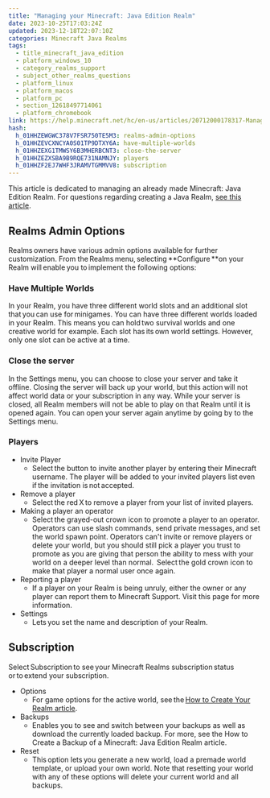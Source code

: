 ```yaml
---
title: "Managing your Minecraft: Java Edition Realm"
date: 2023-10-25T17:03:24Z
updated: 2023-12-18T22:07:10Z
categories: Minecraft Java Realms
tags:
  - title_minecraft_java_edition
  - platform_windows_10
  - category_realms_support
  - subject_other_realms_questions
  - platform_linux
  - platform_macos
  - platform_pc
  - section_12618497714061
  - platform_chromebook
link: https://help.minecraft.net/hc/en-us/articles/20712000178317-Managing-your-Minecraft-Java-Edition-Realm
hash:
  h_01HHZEWGWC378V7FSR750TE5M3: realms-admin-options
  h_01HHZEVCXNCYA0S01TP9DTXY6A: have-multiple-worlds
  h_01HHZEXG1TMWSY6B3MHERBCNT3: close-the-server
  h_01HHZEZXSBA9B9RQE731NAMNJY: players
  h_01HHZF2EJ7WHF3JRAMVTGMMVV8: subscription
---
```


This article is dedicated to managing an already made Minecraft: Java Edition Realm. For questions regarding creating a Java Realm, [see this article](./How-to-Create-a-Minecraft-Java-Edition-Realm.md).

## Realms Admin Options

Realms owners have various admin options available for further customization. From the Realms menu, selecting **Configure **on your Realm will enable you to implement the following options:

### Have Multiple Worlds

In your Realm, you have three different world slots and an additional slot that you can use for minigames. You can have three different worlds loaded in your Realm. This means you can hold two survival worlds and one creative world for example. Each slot has its own world settings. However, only one slot can be active at a time.

### Close the server

In the Settings menu, you can choose to close your server and take it offline. Closing the server will back up your world, but this action will not affect world data or your subscription in any way. While your server is closed, all Realm members will not be able to play on that Realm until it is opened again. You can open your server again anytime by going by to the Settings menu.

### Players

- Invite Player
  - Select the button to invite another player by entering their Minecraft username. The player will be added to your invited players list even if the invitation is not accepted.
- Remove a player
  - Select the red X to remove a player from your list of invited players. 
- Making a player an operator
  - Select the grayed-out crown icon to promote a player to an operator. Operators can use slash commands, send private messages, and set the world spawn point. Operators can't invite or remove players or delete your world, but you should still pick a player you trust to promote as you are giving that person the ability to mess with your world on a deeper level than normal.  Select the gold crown icon to make that player a normal user once again.
- Reporting a player
  - If a player on your Realm is being unruly, either the owner or any player can report them to Minecraft Support. Visit this page for more information.
- Settings
  - Lets you set the name and description of your Realm. 

## Subscription

Select Subscription to see your Minecraft Realms subscription status or to extend your subscription. 

- Options
  - For game options for the active world, see the [How to Create Your Realm article](./How-to-Create-a-Minecraft-Java-Edition-Realm.md).
- Backups
  - Enables you to see and switch between your backups as well as download the currently loaded backup. For more, see the How to Create a Backup of a Minecraft: Java Edition Realm article.
- Reset
  - This option lets you generate a new world, load a premade world template, or upload your own world. Note that resetting your world with any of these options will delete your current world and all backups.
